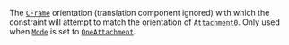 The [`CFrame`](https://create.roblox.com/docs/reference/engine/datatypes/CFrame) orientation (translation component ignored) with
which the constraint will attempt to match the orientation of
[`Attachment0`](https://create.roblox.com/docs/reference/engine/classes/Constraint#Attachment0). Only used when
[`Mode`](https://create.roblox.com/docs/reference/engine/classes/AlignOrientation#Mode) is set to
[`OneAttachment`](https://create.roblox.com/docs/reference/engine/enums/OrientationAlignmentMode).